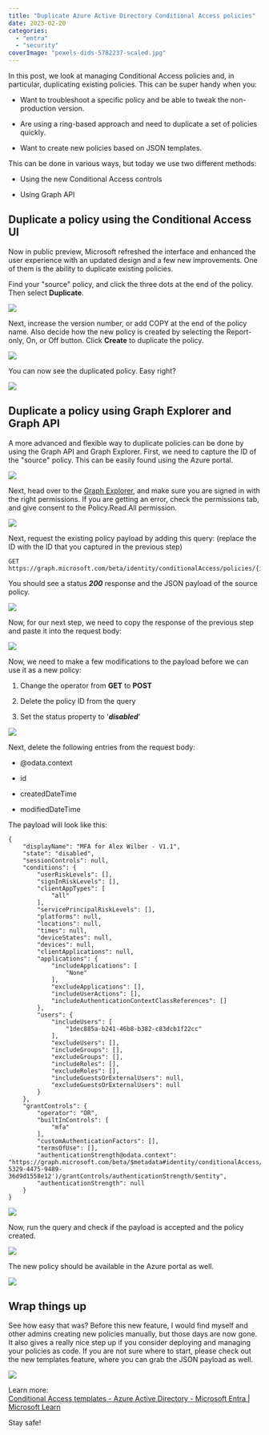 ```yaml
---
title: "Duplicate Azure Active Directory Conditional Access policies"
date: 2023-02-20
categories: 
  - "entra"
  - "security"
coverImage: "pexels-dids-5782237-scaled.jpg"
---
```


In this post, we look at managing Conditional Access policies and, in particular, duplicating existing policies. This can be super handy when you:

- Want to troubleshoot a specific policy and be able to tweak the non-production version.

- Are using a ring-based approach and need to duplicate a set of policies quickly.

- Want to create new policies based on JSON templates.

This can be done in various ways, but today we use two different methods:

- Using the new Conditional Access controls

- Using Graph API
    

## Duplicate a policy using the Conditional Access UI

Now in public preview, Microsoft refreshed the interface and enhanced the user experience with an updated design and a few new improvements. One of them is the ability to duplicate existing policies.

Find your "source" policy, and click the three dots at the end of the policy. Then select **Duplicate**.

![](/assets/images/image.png)

Next, increase the version number, or add COPY at the end of the policy name. Also decide how the new policy is created by selecting the Report-only, On, or Off button. Click **Create** to duplicate the policy.

![](/assets/images/image-1.png)

You can now see the duplicated policy. Easy right?

![](/assets/images/image-2.png)

## Duplicate a policy using Graph Explorer and Graph API

A more advanced and flexible way to duplicate policies can be done by using the Graph API and Graph Explorer. First, we need to capture the ID of the "source" policy. This can be easily found using the Azure portal.

![](/assets/images/image-3.png)

Next, head over to the [Graph Explorer](https://aka.ms/ge), and make sure you are signed in with the right permissions. If you are getting an error, check the permissions tab, and give consent to the Policy.Read.All permission.

![](/assets/images/image-4.png)

Next, request the existing policy payload by adding this query: (replace the ID with the ID that you captured in the previous step)

```
GET https://graph.microsoft.com/beta/identity/conditionalAccess/policies/{id}
```

You should see a status **_200_** response and the JSON payload of the source policy.

![](/assets/images/image-5.png)

Now, for our next step, we need to copy the response of the previous step and paste it into the request body:

![](/assets/images/image-6.png)

Now, we need to make a few modifications to the payload before we can use it as a new policy:

1. Change the operator from **GET** to **POST**

3. Delete the policy ID from the query

5. Set the status property to '**_disabled_**'

![](/assets/images/image-7.png)

Next, delete the following entries from the request body:

- @odata.context

- id

- createdDateTime

- modifiedDateTime

The payload will look like this:

```
{
    "displayName": "MFA for Alex Wilber - V1.1",
    "state": "disabled",
    "sessionControls": null,
    "conditions": {
        "userRiskLevels": [],
        "signInRiskLevels": [],
        "clientAppTypes": [
            "all"
        ],
        "servicePrincipalRiskLevels": [],
        "platforms": null,
        "locations": null,
        "times": null,
        "deviceStates": null,
        "devices": null,
        "clientApplications": null,
        "applications": {
            "includeApplications": [
                "None"
            ],
            "excludeApplications": [],
            "includeUserActions": [],
            "includeAuthenticationContextClassReferences": []
        },
        "users": {
            "includeUsers": [
                "1dec885a-b241-46b8-b382-c83dcb1f22cc"
            ],
            "excludeUsers": [],
            "includeGroups": [],
            "excludeGroups": [],
            "includeRoles": [],
            "excludeRoles": [],
            "includeGuestsOrExternalUsers": null,
            "excludeGuestsOrExternalUsers": null
        }
    },
    "grantControls": {
        "operator": "OR",
        "builtInControls": [
            "mfa"
        ],
        "customAuthenticationFactors": [],
        "termsOfUse": [],
        "authenticationStrength@odata.context": "https://graph.microsoft.com/beta/$metadata#identity/conditionalAccess/policies('afd00c63-5329-4475-9489-36d9d1558e12')/grantControls/authenticationStrength/$entity",
        "authenticationStrength": null
    }
}
```

![](/assets/images/image-8.png)

Now, run the query and check if the payload is accepted and the policy created.

![](/assets/images/image-9.png)

The new policy should be available in the Azure portal as well.

![](/assets/images/image-10.png)

## Wrap things up

See how easy that was? Before this new feature, I would find myself and other admins creating new policies manually, but those days are now gone. It also gives a really nice step up if you consider deploying and managing your policies as code. If you are not sure where to start, please check out the new templates feature, where you can grab the JSON payload as well.

![](/assets/images/image-11.png)

  
Learn more:  
[Conditional Access templates - Azure Active Directory - Microsoft Entra | Microsoft Learn](https://learn.microsoft.com/en-us/azure/active-directory/conditional-access/concept-conditional-access-policy-common)  
  
Stay safe!
